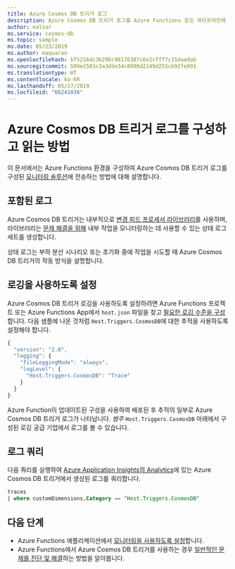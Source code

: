```yaml
---
title: Azure Cosmos DB 트리거 로그
description: Azure Cosmos DB 트리거 로그를 Azure Functions 로깅 파이프라인에 노출하는 방법 알아보기
author: ealsur
ms.service: cosmos-db
ms.topic: sample
ms.date: 05/23/2019
ms.author: maquaran
ms.openlocfilehash: bf5216dc3b296c98176387c6e2cfff7c31daedab
ms.sourcegitcommit: 509e1583c3a3dde34c8090d2149d255cb92fe991
ms.translationtype: HT
ms.contentlocale: ko-KR
ms.lasthandoff: 05/27/2019
ms.locfileid: "66241036"
---
```

# <a name="how-to-configure-and-read-the-azure-cosmos-db-trigger-logs"></a>Azure Cosmos DB 트리거 로그를 구성하고 읽는 방법

이 문서에서는 Azure Functions 환경을 구성하여 Azure Cosmos DB 트리거 로그를 구성된 [모니터링 솔루션](../azure-functions/functions-monitoring.md)에 전송하는 방법에 대해 설명합니다.

## <a name="included-logs"></a>포함된 로그

Azure Cosmos DB 트리거는 내부적으로 [변경 피드 프로세서 라이브러리](./change-feed-processor.md)를 사용하며, 라이브러리는 [문제 해결을 위해](./troubleshoot-changefeed-functions.md) 내부 작업을 모니터링하는 데 사용할 수 있는 상태 로그 세트를 생성합니다.

상태 로그는 부하 분산 시나리오 또는 초기화 중에 작업을 시도할 때 Azure Cosmos DB 트리거의 작동 방식을 설명합니다.

## <a name="enabling-logging"></a>로깅을 사용하도록 설정

Azure Cosmos DB 트리거 로깅을 사용하도록 설정하려면 Azure Functions 프로젝트 또는 Azure Functions App에서 `host.json` 파일을 찾고 [필요한 로깅 수준을 구성](../azure-functions/functions-monitoring.md#log-configuration-in-hostjson)합니다. 다음 샘플에 나온 것처럼 `Host.Triggers.CosmosDB`에 대한 추적을 사용하도록 설정해야 합니다.

```js
{
  "version": "2.0",
  "logging": {
    "fileLoggingMode": "always",
    "logLevel": {
      "Host.Triggers.CosmosDB": "Trace"
    }
  }
}
```

Azure Function이 업데이트된 구성을 사용하여 배포된 후 추적의 일부로 Azure Cosmos DB 트리거 로그가 나타납니다. *범주* `Host.Triggers.CosmosDB` 아래에서 구성된 로깅 공급 기업에서 로그를 볼 수 있습니다.

## <a name="query-the-logs"></a>로그 쿼리

다음 쿼리를 실행하여 [Azure Application Insights의 Analytics](../azure-monitor/app/analytics.md)에 있는 Azure Cosmos DB 트리거에서 생성된 로그를 쿼리합니다.

```sql
traces
| where customDimensions.Category == "Host.Triggers.CosmosDB"
```

## <a name="next-steps"></a>다음 단계

* Azure Functions 애플리케이션에서 [모니터링을 사용하도록 설정](../azure-functions/functions-monitoring.md)합니다.
* Azure Functions에서 Azure Cosmos DB 트리거를 사용하는 경우 [일반적인 문제를 진단 및 해결](./troubleshoot-changefeed-functions.md)하는 방법을 알아봅니다.